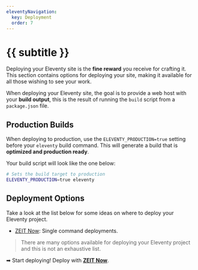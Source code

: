 ```yaml
---
eleventyNavigation:
  key: Deployment
  order: 7
---
```


# {{ subtitle }}

Deploying your Eleventy site is the **fine reward** you receive for crafting it. This section contains options for deploying your site, making it available for all those wishing to see your work.

When deploying your Eleventy site, the goal is to provide a web host with your **build output**, this is the result of running the `build` script from a `package.json` file.

## Production Builds

When deploying to production, use the `ELEVENTY_PRODUCTION=true` setting before your `eleventy` build command. This will generate a build that is **optimized and production ready**.

Your build script will look like the one below:

```bash
# Sets the build target to production
ELEVENTY_PRODUCTION=true eleventy
```

## Deployment Options

Take a look at the list below for some ideas on where to deploy your Eleventy project.

- [ZEIT Now](/docs/zeit-now/): Single command deployments.

> There are many options available for deploying your Eleventy project and this is not an exhaustive list.

➡ Start deploying! Deploy with [**ZEIT Now**](/docs/zeit-now/).
